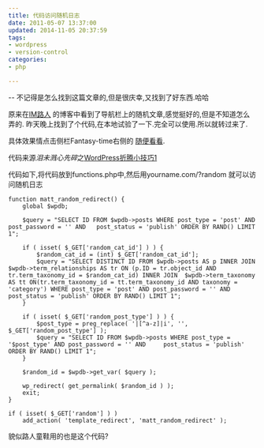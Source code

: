 ```yaml
---
title: 代码访问随机日志
date: 2011-05-07 13:37:00
updated: 2014-11-05 20:37:59
tags: 
- wordpress
- version-control
categories: 
- php

---
```

--
不记得是怎么找到这篇文章的,但是很庆幸,又找到了好东西.哈哈

原来在[IM路人](http://imluren.com) 的博客中看到了导航栏上的随机文章,感觉挺好的,但是不知道怎么弄的.
昨天晚上找到了个代码,在本地试验了一下.完全可以使用.所以就转过来了.


<!--more-->


具体效果情点击侧栏Fantasy-time右侧的 [随便看看](http://isayme.com/?random).

代码来源*泪未溅心先碎*之[WordPress折腾小技巧1](http://willin.me/develop/wordpress/wordpress-tips1/)

代码如下,将代码放到functions.php中,然后用yourname.com/?random 就可以访问随机日志

	function matt_random_redirect() {
		global $wpdb;

		$query = "SELECT ID FROM $wpdb->posts WHERE post_type = 'post' AND post_password = '' AND 	post_status = 'publish' ORDER BY RAND() LIMIT 1";

		if ( isset( $_GET['random_cat_id'] ) ) {
			$random_cat_id = (int) $_GET['random_cat_id'];
			$query = "SELECT DISTINCT ID FROM $wpdb->posts AS p INNER JOIN $wpdb->term_relationships AS tr ON (p.ID = tr.object_id AND tr.term_taxonomy_id = $random_cat_id) INNER JOIN  $wpdb->term_taxonomy AS tt ON(tr.term_taxonomy_id = tt.term_taxonomy_id AND taxonomy = 'category') WHERE post_type = 'post' AND post_password = '' AND 	post_status = 'publish' ORDER BY RAND() LIMIT 1";
		}

		if ( isset( $_GET['random_post_type'] ) ) {
			$post_type = preg_replace( '|[^a-z]|i', '', $_GET['random_post_type'] );
			$query = "SELECT ID FROM $wpdb->posts WHERE post_type = '$post_type' AND post_password = '' AND 	post_status = 'publish' ORDER BY RAND() LIMIT 1";
		}

		$random_id = $wpdb->get_var( $query );

		wp_redirect( get_permalink( $random_id ) );
		exit;
	}

	if ( isset( $_GET['random'] ) )
		add_action( 'template_redirect', 'matt_random_redirect' );

貌似路人童鞋用的也是这个代码?
